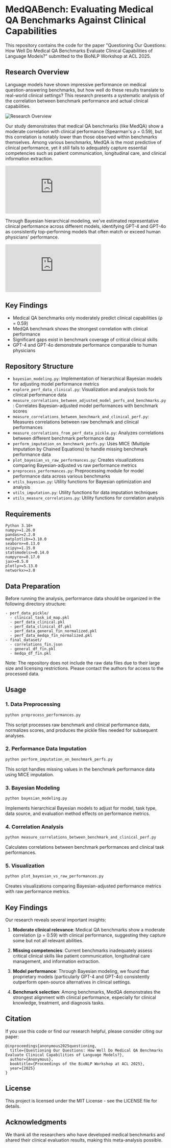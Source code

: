 # MedQABench: Evaluating Medical QA Benchmarks Against Clinical Capabilities
This repository contains the code for the paper "Questioning Our Questions: How Well Do Medical QA Benchmarks Evaluate Clinical Capabilities of Language Models?" submitted to the BioNLP Workshop at ACL 2025.

## Research Overview
Language models have shown impressive performance on medical question-answering benchmarks, but how well do these results translate to real-world clinical settings? This research presents a systematic analysis of the correlation between benchmark performance and actual clinical capabilities.

![Research Overview](https://github.com/mlshdw235/BioNLP_anonymized_questioning_our_questions/raw/main/figures/research_overview.png)

Our study demonstrates that medical QA benchmarks (like MedQA) show a moderate correlation with clinical performance (Spearman's ρ = 0.59), but this correlation is notably lower than those observed within benchmarks themselves. Among various benchmarks, MedQA is the most predictive of clinical performance, yet it still fails to adequately capture essential competencies such as patient communication, longitudinal care, and clinical information extraction.

![Benchmark-Clinical Correlation](https://github.com/mlshdw235/BioNLP_anonymized_questioning_our_questions/raw/main/figures/correlation_plot_imputated_weighted_two_measures.pdf)

Through Bayesian hierarchical modeling, we've estimated representative clinical performance across different models, identifying GPT-4 and GPT-4o as consistently top-performing models that often match or exceed human physicians' performance.

![Model Performance](https://github.com/mlshdw235/BioNLP_anonymized_questioning_our_questions/raw/main/figures/bayesian_vs_clinical_model_performance_comparison.pdf)

## Key Findings
- Medical QA benchmarks only moderately predict clinical capabilities (ρ = 0.59)
- MedQA benchmark shows the strongest correlation with clinical performance
- Significant gaps exist in benchmark coverage of critical clinical skills
- GPT-4 and GPT-4o demonstrate performance comparable to human physicians

## Repository Structure

- `bayesian_modeling.py`: Implementation of hierarchical Bayesian models for adjusting model performance metrics
- `explore_perf_data_clinical.py`: Visualization and analysis tools for clinical performance data
- `measure_correlations_between_adjusted_model_perfs_and_benchmarks.py`: Correlates Bayesian-adjusted model performances with benchmark scores
- `measure_correlations_between_benchmark_and_clinical_perf.py`: Measures correlations between raw benchmark and clinical performances
- `measure_correlations_from_perf_data_pickle.py`: Analyzes correlations between different benchmark performance data
- `perform_imputation_on_benchmark_perfs.py`: Uses MICE (Multiple Imputation by Chained Equations) to handle missing benchmark performance data
- `plot_bayesian_vs_raw_performances.py`: Creates visualizations comparing Bayesian-adjusted vs raw performance metrics
- `preprocess_performances.py`: Preprocessing module for model performance data across various benchmarks
- `utils_bayesian.py`: Utility functions for Bayesian optimization and analysis
- `utils_imputation.py`: Utility functions for data imputation techniques
- `utils_measure_correlations.py`: Utility functions for correlation analysis

## Requirements

```
Python 3.10+
numpy>=1.26.0
pandas>=2.2.0
matplotlib>=3.10.0
seaborn>=0.13.0
scipy>=1.15.0
statsmodels>=0.14.0
numpyro>=0.17.0
jax>=0.5.0
plotly>=5.13.0
networkx>=3.0
```

## Data Preparation

Before running the analysis, performance data should be organized in the following directory structure:

```
- perf_data_pickle/
  - clinical_task_id_map.pkl
  - perf_data_clinical.pkl
  - perf_data_clinical_df.pkl
  - perf_data_general_fin_normalized.pkl
  - perf_data_medqa_fin_normalized.pkl
- final_dataset/
  - correlations_fin.json
  - general_df_fin.pkl
  - medqa_df_fin.pkl
```

Note: The repository does not include the raw data files due to their large size and licensing restrictions. Please contact the authors for access to the processed data.

## Usage

### 1. Data Preprocessing

```bash
python preprocess_performances.py
```

This script processes raw benchmark and clinical performance data, normalizes scores, and produces the pickle files needed for subsequent analyses.

### 2. Performance Data Imputation

```bash
python perform_imputation_on_benchmark_perfs.py
```

This script handles missing values in the benchmark performance data using MICE imputation.

### 3. Bayesian Modeling

```bash
python bayesian_modeling.py
```

Implements hierarchical Bayesian models to adjust for model, task type, data source, and evaluation method effects on performance metrics.

### 4. Correlation Analysis

```bash
python measure_correlations_between_benchmark_and_clinical_perf.py
```

Calculates correlations between benchmark performances and clinical task performances.

### 5. Visualization

```bash
python plot_bayesian_vs_raw_performances.py
```

Creates visualizations comparing Bayesian-adjusted performance metrics with raw performance metrics.

## Key Findings

Our research reveals several important insights:

1. **Moderate clinical relevance**: Medical QA benchmarks show a moderate correlation (ρ = 0.59) with clinical performance, suggesting they capture some but not all relevant abilities.

2. **Missing competencies**: Current benchmarks inadequately assess critical clinical skills like patient communication, longitudinal care management, and information extraction.

3. **Model performance**: Through Bayesian modeling, we found that proprietary models (particularly GPT-4 and GPT-4o) consistently outperform open-source alternatives in clinical settings.

4. **Benchmark selection**: Among benchmarks, MedQA demonstrates the strongest alignment with clinical performance, especially for clinical knowledge, treatment, and diagnosis tasks.

## Citation

If you use this code or find our research helpful, please consider citing our paper:

```
@inproceedings{anonymous2025questioning,
  title={Questioning Our Questions: How Well Do Medical QA Benchmarks Evaluate Clinical Capabilities of Language Models?},
  author={Anonymous},
  booktitle={Proceedings of the BioNLP Workshop at ACL 2025},
  year={2025}
}
```

## License

This project is licensed under the MIT License - see the LICENSE file for details.

## Acknowledgments

We thank all the researchers who have developed medical benchmarks and shared their clinical evaluation results, making this meta-analysis possible.
